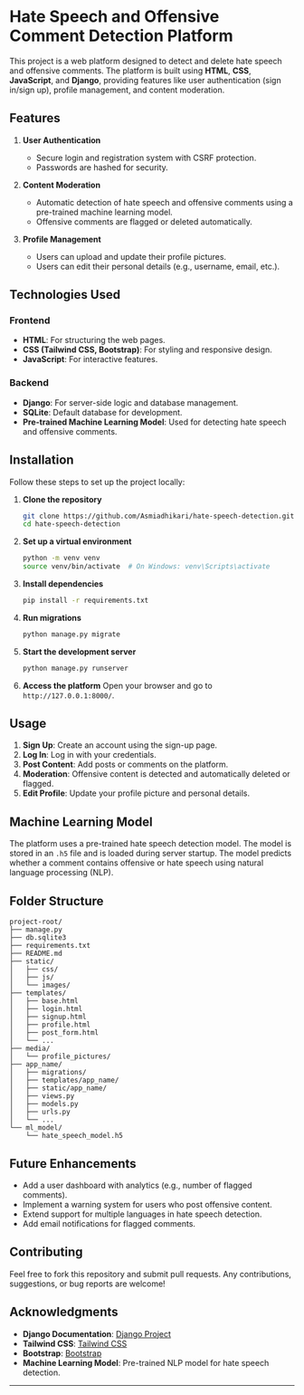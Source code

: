 # Hate Speech and Offensive Comment Detection Platform

This project is a web platform designed to detect and delete hate speech and offensive comments. The platform is built using **HTML**, **CSS**, **JavaScript**, and **Django**, providing features like user authentication (sign in/sign up), profile management, and content moderation.

## Features

1. **User Authentication**
   - Secure login and registration system with CSRF protection.
   - Passwords are hashed for security.

2. **Content Moderation**
   - Automatic detection of hate speech and offensive comments using a pre-trained machine learning model.
   - Offensive comments are flagged or deleted automatically.

3. **Profile Management**
   - Users can upload and update their profile pictures.
   - Users can edit their personal details (e.g., username, email, etc.).

## Technologies Used

### Frontend
- **HTML**: For structuring the web pages.
- **CSS (Tailwind CSS, Bootstrap)**: For styling and responsive design.
- **JavaScript**: For interactive features.

### Backend
- **Django**: For server-side logic and database management.
- **SQLite**: Default database for development.
- **Pre-trained Machine Learning Model**: Used for detecting hate speech and offensive comments.

## Installation

Follow these steps to set up the project locally:

1. **Clone the repository**
   ```bash
   git clone https://github.com/Asmiadhikari/hate-speech-detection.git
   cd hate-speech-detection
   ```

2. **Set up a virtual environment**
   ```bash
   python -m venv venv
   source venv/bin/activate  # On Windows: venv\Scripts\activate
   ```

3. **Install dependencies**
   ```bash
   pip install -r requirements.txt
   ```

4. **Run migrations**
   ```bash
   python manage.py migrate
   ```

5. **Start the development server**
   ```bash
   python manage.py runserver
   ```

6. **Access the platform**
   Open your browser and go to `http://127.0.0.1:8000/`.

## Usage

1. **Sign Up**: Create an account using the sign-up page.
2. **Log In**: Log in with your credentials.
3. **Post Content**: Add posts or comments on the platform.
4. **Moderation**: Offensive content is detected and automatically deleted or flagged.
5. **Edit Profile**: Update your profile picture and personal details.

## Machine Learning Model
The platform uses a pre-trained hate speech detection model. The model is stored in an `.h5` file and is loaded during server startup. The model predicts whether a comment contains offensive or hate speech using natural language processing (NLP).

## Folder Structure

```
project-root/
├── manage.py
├── db.sqlite3
├── requirements.txt
├── README.md
├── static/
│   ├── css/
│   ├── js/
│   └── images/
├── templates/
│   ├── base.html
│   ├── login.html
│   ├── signup.html
│   ├── profile.html
│   ├── post_form.html
│   └── ...
├── media/
│   └── profile_pictures/
├── app_name/
│   ├── migrations/
│   ├── templates/app_name/
│   ├── static/app_name/
│   ├── views.py
│   ├── models.py
│   ├── urls.py
│   └── ...
└── ml_model/
    └── hate_speech_model.h5
```

## Future Enhancements
- Add a user dashboard with analytics (e.g., number of flagged comments).
- Implement a warning system for users who post offensive content.
- Extend support for multiple languages in hate speech detection.
- Add email notifications for flagged comments.

## Contributing
Feel free to fork this repository and submit pull requests. Any contributions, suggestions, or bug reports are welcome!

## Acknowledgments
- **Django Documentation**: [Django Project](https://www.djangoproject.com/)
- **Tailwind CSS**: [Tailwind CSS](https://tailwindcss.com/)
- **Bootstrap**: [Bootstrap](https://getbootstrap.com/)
- **Machine Learning Model**: Pre-trained NLP model for hate speech detection.

---

